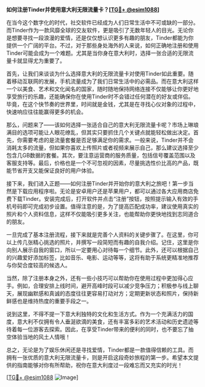 **如何注册Tinder并使用意大利无限流量卡？[[TG💪+ @esim1088](https://t.me/s/esim1088)]**

在当今这个数字化的时代，社交软件已经成为人们日常生活中不可或缺的一部分。而Tinder作为一款风靡全球的交友软件，更是吸引了无数年轻人的目光。无论你是想要寻找一段浪漫的爱情，还是仅仅想认识更多有趣的朋友，Tinder都能为你提供一个广阔的平台。不过，对于那些身处海外的人来说，如何正确地注册和使用Tinder可能会成为一个难题。尤其是当你身在意大利时，选择一张合适的无限流量卡就显得尤为重要了。

首先，让我们来谈谈为什么选择意大利的无限流量卡对使用Tinder如此重要。随着移动互联网的发展，手机流量成为了我们日常生活中的必需品。而在意大利这样一个以美食、艺术和文化闻名的国家，随时随地保持网络连接不仅能够让你更好地享受旅行的乐趣，还能确保你在使用Tinder时不会错过任何潜在的好友或伴侣。毕竟，在这个快节奏的世界里，时间就是金钱，尤其是在寻找心仪对象的过程中，快速响应往往能赢得更多的机会。

那么，问题来了——该如何选择一张适合自己的意大利无限流量卡呢？市场上琳琅满目的选项可能让人眼花缭乱，但其实只要抓住几个关键点就能轻松做出决定。首先，你需要考虑的是流量套餐是否足够满足你的需求。一般来说，Tinder并不会消耗太多的流量，但如果你喜欢上传照片或者视频来展示自己，那么建议选择至少包含几GB数据的套餐。其次，要注意运营商的服务质量，包括信号覆盖范围以及客服支持等。最后，价格也是一个不可忽视的因素，尽量挑选性价比高的产品，既能节省开支又能保证良好的用户体验。

接下来，我们进入正题——如何注册Tinder并开始你的意大利之旅吧！第一步当然是下载应用程序啦。无论是安卓用户还是苹果用户，都可以通过各大应用商店免费下载Tinder。安装完成后，打开软件并点击“注册”按钮，按照提示输入有效的手机号码即可完成初步设置。值得注意的是，为了提高匹配成功率，建议使用真实的照片和个人资料信息，这样不仅能吸引更多关注，也能帮助你更快地找到志同道合的朋友。

一旦完成了基本注册流程，接下来就是完善个人资料的关键步骤了。在这里，你可以上传几张精心挑选的照片，并撰写一段简短而有趣的自我介绍。记住，这里是你向别人展示自我的窗口，所以一定要用心对待每一个细节。此外，还可以根据自己的兴趣爱好添加标签，比如音乐、电影、运动等等，这将有助于系统更精准地推荐与你契合度较高的候选人。

当然，除了注册本身之外，还有一些小技巧可以帮助你在使用过程中更加得心应手。例如，合理安排上线时间，避开高峰时段可以减少竞争压力；积极参与线上聊天，展现幽默感和真诚的态度往往更容易打动对方；定期更新状态和照片，保持新鲜感也是维持热度的重要手段之一。

说到这里，不得不提一下意大利独特的文化和生活方式。作为一个充满活力的国度，意大利不仅拥有令人垂涎欲滴的美食，还有丰富多彩的艺术活动和历史遗迹等待着每一位游客去探索。因此，在享受Tinder带来的便利的同时，也不要忘了抽空体验当地的风土人情哦！

总之，无论是为了娱乐休闲还是寻找爱情，Tinder都是一款值得信赖的工具。而拥有一张优质的意大利无限流量卡，则是开启这段奇妙旅程的第一步。希望本文提供的指南能够对你有所帮助，祝你在意大利度过一段难忘而又充实的时光！

[[TG💪+ @esim1088](https://t.me/s/esim1088) ![Image](https://i.postimg.cc/4NQfJmqS/Snipaste-2025-05-13-00-14-12.png)]